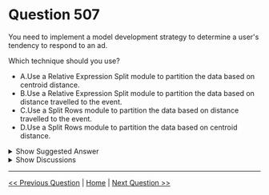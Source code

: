 # Question 507

You need to implement a model development strategy to determine a user's tendency to respond to an ad.

Which technique should you use?

* A.Use a Relative Expression Split module to partition the data based on centroid distance.
* B.Use a Relative Expression Split module to partition the data based on distance travelled to the event.
* C.Use a Split Rows module to partition the data based on distance travelled to the event.
* D.Use a Split Rows module to partition the data based on centroid distance.

<details>
  <summary>Show Suggested Answer</summary>

  <strong>A</strong><br>
<p>Split Data partitions the rows of a dataset into two distinct sets.</p>
<p>The Relative Expression Split option in the Split Data module of Azure Machine Learning Studio is helpful when you need to divide a dataset into training and testing datasets using a numerical expression.</p>
<p>Relative Expression Split: Use this option whenever you want to apply a condition to a number column. The number could be a date/time field, a column containing age or dollar amounts, or even a percentage. For example, you might want to divide your data set depending on the cost of the items, group people by age ranges, or separate data by a calendar date.</p>
<p>Scenario:</p>
<p>Local market segmentation models will be applied before determining a user&#x27;s propensity to respond to an advertisement.</p>
<p>The distribution of features across training and production data are not consistent</p>
<p>Reference:</p>
<p>https://docs.microsoft.com/en-us/azure/machine-learning/studio-module-reference/split-data</p>

</details>

<details>
  <summary>Show Discussions</summary>

<blockquote><p><strong>juandante</strong> <code>(Mon 22 Apr 2024 15:45)</code> - <em>Upvotes: 9</em></p><p>Seems the answer is indeed &quot;Relative Expression Split&quot;</p></blockquote>
<blockquote><p><strong>Codia</strong> <code>(Thu 17 Oct 2024 20:47)</code> - <em>Upvotes: 1</em></p><p>https://docs.microsoft.com/en-us/azure/machine-learning/studio-module-reference/split-data-using-regular-expression</p></blockquote>

</details>

---

[<< Previous Question](question_506.md) | [Home](/index.md) | [Next Question >>](question_508.md)
